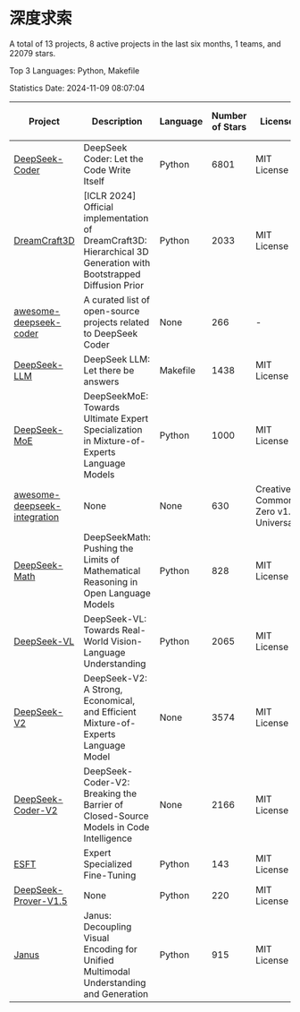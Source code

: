 # 深度求索

A total of 13 projects, 8 active projects in the last six months, 1 teams, and 22079 stars.

Top 3 Languages: Python, Makefile

Statistics Date: 2024-11-09 08:07:04

| Project | Description | Language | Number of Stars | License | Creation Date | Last Updated Date | Last Pushed Date |
| --- | --- | --- | --- | --- | --- | --- | --- |
| [DeepSeek-Coder](https://github.com/deepseek-ai/DeepSeek-Coder) | DeepSeek Coder: Let the Code Write Itself | Python | 6801 | MIT License | 2023-10-20 | 2024-11-09 | 2024-05-21 |
| [DreamCraft3D](https://github.com/deepseek-ai/DreamCraft3D) | [ICLR 2024] Official implementation of DreamCraft3D: Hierarchical 3D Generation with Bootstrapped Diffusion Prior | Python | 2033 | MIT License | 2023-10-23 | 2024-11-09 | 2024-08-21 |
| [awesome-deepseek-coder](https://github.com/deepseek-ai/awesome-deepseek-coder) | A curated list of open-source projects related to DeepSeek Coder | None | 266 | - | 2023-11-06 | 2024-11-07 | 2024-04-03 |
| [DeepSeek-LLM](https://github.com/deepseek-ai/DeepSeek-LLM) | DeepSeek LLM: Let there be answers | Makefile | 1438 | MIT License | 2023-11-29 | 2024-11-08 | 2024-02-04 |
| [DeepSeek-MoE](https://github.com/deepseek-ai/DeepSeek-MoE) | DeepSeekMoE: Towards Ultimate Expert Specialization in Mixture-of-Experts Language Models | Python | 1000 | MIT License | 2024-01-02 | 2024-11-08 | 2024-01-16 |
| [awesome-deepseek-integration](https://github.com/deepseek-ai/awesome-deepseek-integration) | None | None | 630 | Creative Commons Zero v1.0 Universal | 2024-01-11 | 2024-11-09 | 2024-10-31 |
| [DeepSeek-Math](https://github.com/deepseek-ai/DeepSeek-Math) | DeepSeekMath: Pushing the Limits of Mathematical Reasoning in Open Language Models | Python | 828 | MIT License | 2024-02-05 | 2024-11-08 | 2024-04-15 |
| [DeepSeek-VL](https://github.com/deepseek-ai/DeepSeek-VL) | DeepSeek-VL: Towards Real-World Vision-Language Understanding | Python | 2065 | MIT License | 2024-03-07 | 2024-11-08 | 2024-04-24 |
| [DeepSeek-V2](https://github.com/deepseek-ai/DeepSeek-V2) | DeepSeek-V2: A Strong, Economical, and Efficient Mixture-of-Experts Language Model | None | 3574 | MIT License | 2024-04-22 | 2024-11-08 | 2024-09-25 |
| [DeepSeek-Coder-V2](https://github.com/deepseek-ai/DeepSeek-Coder-V2) | DeepSeek-Coder-V2: Breaking the Barrier of Closed-Source Models in Code Intelligence | None | 2166 | MIT License | 2024-06-14 | 2024-11-09 | 2024-09-24 |
| [ESFT](https://github.com/deepseek-ai/ESFT) | Expert Specialized Fine-Tuning | Python | 143 | MIT License | 2024-07-04 | 2024-11-07 | 2024-09-22 |
| [DeepSeek-Prover-V1.5](https://github.com/deepseek-ai/DeepSeek-Prover-V1.5) | None | Python | 220 | MIT License | 2024-08-15 | 2024-11-08 | 2024-08-16 |
| [Janus](https://github.com/deepseek-ai/Janus) | Janus: Decoupling Visual Encoding for Unified Multimodal Understanding and Generation | Python | 915 | MIT License | 2024-10-18 | 2024-11-08 | 2024-10-31 |
